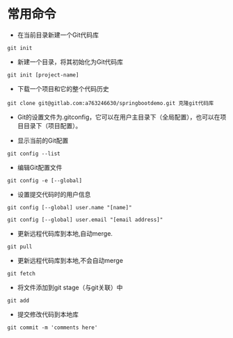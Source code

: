 # 常用命令

- 在当前目录新建一个Git代码库

```
git init
```

- 新建一个目录，将其初始化为Git代码库

```
git init [project-name]
```

- 下载一个项目和它的整个代码历史

```
git clone git@gitlab.com:a763246630/springbootdemo.git 克隆git代码库
```

- Git的设置文件为.gitconfig，它可以在用户主目录下（全局配置），也可以在项目目录下（项目配置）。

- 显示当前的Git配置

```
git config --list
```

- 编辑Git配置文件

```
git config -e [--global]
```

- 设置提交代码时的用户信息

```
git config [--global] user.name "[name]"
```

```
git config [--global] user.email "[email address]"
```

-  更新远程代码库到本地,自动merge.

```
git pull
```

-  更新远程代码库到本地,不会自动merge

```
git fetch
```

- 将文件添加到git stage（与git关联）中

```
git add
```

- 提交修改代码到本地库

```
git commit -m 'comments here'
```

